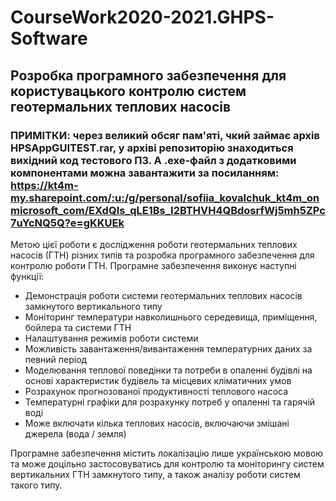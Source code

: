 # CourseWork2020-2021.GHPS-Software
## Розробка програмного забезпечення для користувацького контролю систем геотермальних теплових насосів

### ПРИМІТКИ: через великий обсяг пам'яті, чкий займає архів HPSAppGUITEST.rar, у архіві репозиторію знаходиться вихідний код тестового ПЗ. А .exe-файл з додатковими компонентами можна завантажити за посиланням: https://kt4m-my.sharepoint.com/:u:/g/personal/sofiia_kovalchuk_kt4m_onmicrosoft_com/EXdQIs_qLE1Bs_I2BTHVH4QBdosrfWj5mh5ZPc7uYcNQ5Q?e=gKKUEk

Метою цієї роботи є дослідження роботи геотермальних теплових насосів (ГТН) різних типів та розробка програмного забезпечення для контролю роботи ГТН.
Програмне забезпечення виконує наступні функції:
* Демонстрація роботи системи геотермальних теплових насосів замкнутого вертикального типу
* Моніторинг температури навколишнього середевища, приміщення, бойлера та системи ГТН
* Налаштування режимів роботи системи
* Можливість завантаження/вивантаження температурних даних за певний період 
*	Моделювання теплової поведінки та потреби в опаленні будівлі на основі характеристик будівель та місцевих кліматичних умов
*	Розрахунок прогнозованої продуктивності теплового насоса
*	Температурні графіки для розрахунку потреб у опаленні та гарячій воді
*	Може включати кілька теплових насосів, включаючи змішані джерела (вода / земля)

Програмне забезпечення містить локалізацію лише українською мовою та може доцільно застосовуватись для контролю та моніторингу систем вертикальних ГТН замкнутого типу, а також аналізу роботи систем такого типу.
